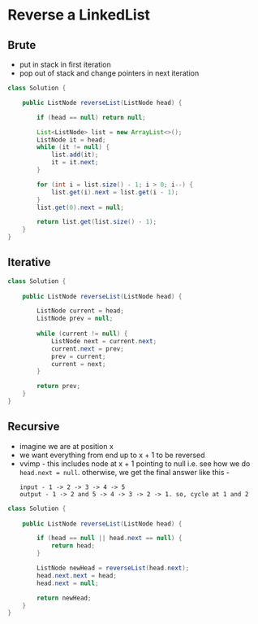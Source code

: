 # Reverse a LinkedList

## Brute

- put in stack in first iteration
- pop out of stack and change pointers in next iteration

```java
class Solution {

    public ListNode reverseList(ListNode head) {

        if (head == null) return null;

        List<ListNode> list = new ArrayList<>();
        ListNode it = head;
        while (it != null) {
            list.add(it);
            it = it.next;
        }

        for (int i = list.size() - 1; i > 0; i--) {
            list.get(i).next = list.get(i - 1);
        }
        list.get(0).next = null;

        return list.get(list.size() - 1);
    }
}
```

## Iterative

```java
class Solution {
    
    public ListNode reverseList(ListNode head) {

        ListNode current = head;
        ListNode prev = null;
        
        while (current != null) {
            ListNode next = current.next;
            current.next = prev;
            prev = current;
            current = next;
        }

        return prev;
    }
}
```

## Recursive

- imagine we are at position x
- we want everything from end up to x + 1 to be reversed
- vvimp - this includes node at x + 1 pointing to null i.e. see how we do `head.next = null`. otherwise, we get the final answer like this - 
  ```
  input - 1 -> 2 -> 3 -> 4 -> 5
  output - 1 -> 2 and 5 -> 4 -> 3 -> 2 -> 1. so, cycle at 1 and 2
  ```

```java
class Solution {
    
    public ListNode reverseList(ListNode head) {

        if (head == null || head.next == null) {
            return head;
        }

        ListNode newHead = reverseList(head.next);
        head.next.next = head;
        head.next = null;

        return newHead;
    }
}
```
